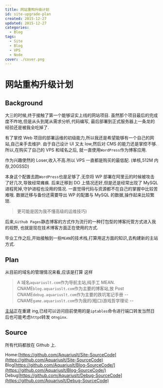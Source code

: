 ```yaml
---
title: 网站重构升级计划
id: site-upgrade-plan
created: 2015-12-27
updated: 2015-12-27
categories:
  - Blog
tags:
  - Site
  - Blog
  - VPS
  - Node
cover: ./cover.png
---
```


# 网站重构升级计划

## Background

大三的时候,终于接触了第一个能够证实上线的网站项目. 虽然那个项目最后的完成度不咋地,但是从头到尾从需求分析,代码编写, 最后部署到正式服务器上一条龙的经验还是被我全吃掉了.

有了掌控 Web 项目的部署运维的初级能力,所以我还是希望能够有一个自己的网站,自己亲手去维护. 由于自己设计 UI 又太 low,然后对 CMS 的能力还是掌控不够. 所以,在购买了自己的 VPS 和域名之后, 就一直使用`WordPress`作为博客应用.

作为兴趣使然的 Loser,收入不高.所以 VPS 一直都是购买的最低配. (单核,512M 内存,20GSSD)

本身这个配置去跑`WordPress`也是足够了.无奈将 WP 部署在阿里云的时候被攻击了好几次,导致经常瘫痪. 后来迁移到 DO 上情况还好,但是还是经常出现了 MySQL 进程死掉,守护进程也没用的情况. 一直觉得代码与资源都不在自己的掌握中比较苦难哦. 数据迁移与备份还需要导出 WP 的配置与 MySQL 的数据,操作起来比较繁琐.

> 更可能是因为我不懂高级的运维技巧)

后来,`Github Pages`静态博客的方式作为流行的一种打包型的博客托管方式进入我的视野, 也就是现在技术博客方面正在使用的方式.

毕业工作之后,开始接触到一些`MEAN`的技术栈,打算用这方面的知识,去构建新的主站方式.

## Plan

从目前的域名的管理情况来看,应该是打算 这样

> A 域名`aquariuslt.com`作为导航主站,纯手工 MEAN. CNAME`blog.aquariuslt.com`作为主要的博客站,放 Post CNAME`debug.aquariuslt.com`作为主要的跌坑笔记手册 -- CNAME`game.aquariuslt.com`作为我的(粗口)游戏哲学理论 --

[主站](https://aquariuslt.com)正在重建 ing,已经可以访问目前使用的是`iptables`命令进行端口转发当然日后也可能考虑`httpd`转发 or`nginx`.

## Source

所有代码都放在 Github 上.

Home:[https://github.com/Aquariuslt/Site-SourceCode](https://github.com/Aquariuslt/Site-SourceCode) Blog[https://github.com/Aquariuslt/Blog-SourceCode/](https://github.com/Aquariuslt/Blog-SourceCode/) Debug[https://github.com/Aquariuslt/Debug-SourceCode](https://github.com/Aquariuslt/Debug-SourceCode)
